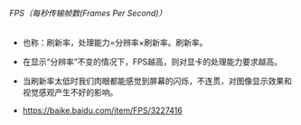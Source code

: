 ###### FPS（每秒传输帧数(Frames Per Second)）

- 也称：刷新率，处理能力=分辨率×刷新率。刷新率。

- 在显示“分辨率”不变的情况下，FPS越高，则对显卡的处理能力要求越高。
- 当刷新率太低时我们肉眼都能感觉到屏幕的闪烁，不连贯，对图像显示效果和视觉感观产生不好的影响。
- https://baike.baidu.com/item/FPS/3227416

